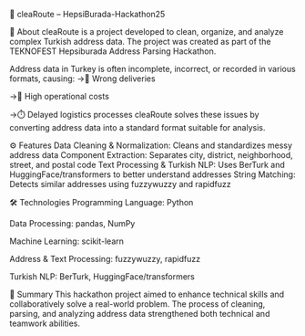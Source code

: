 🚀 cleaRoute – HepsiBurada-Hackathon25

📌 About
cleaRoute is a project developed to clean, organize, and analyze complex Turkish address data.
The project was created as part of the TEKNOFEST Hepsiburada Address Parsing Hackathon.

Address data in Turkey is often incomplete, incorrect, or recorded in various formats, causing:
->🚚 Wrong deliveries

->💸 High operational costs

->⏱️ Delayed logistics processes
cleaRoute solves these issues by converting address data into a standard format suitable for analysis.

⚙️ Features
Data Cleaning & Normalization: Cleans and standardizes messy address data
Component Extraction: Separates city, district, neighborhood, street, and postal code
Text Processing & Turkish NLP: Uses BerTurk and HuggingFace/transformers to better understand addresses
String Matching: Detects similar addresses using fuzzywuzzy and rapidfuzz

🛠️ Technologies
Programming Language: Python

Data Processing: pandas, NumPy

Machine Learning: scikit-learn

Address & Text Processing: fuzzywuzzy, rapidfuzz

Turkish NLP: BerTurk, HuggingFace/transformers

📌 Summary
This hackathon project aimed to enhance technical skills and collaboratively solve a real-world problem.
The process of cleaning, parsing, and analyzing address data strengthened both technical and teamwork abilities.      
